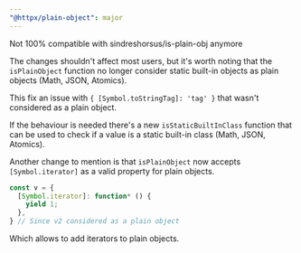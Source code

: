```yaml
---
"@httpx/plain-object": major
---
```


Not 100% compatible with sindreshorsus/is-plain-obj anymore

The changes shouldn't affect most users, but it's worth noting that the `isPlainObject` 
function no longer consider static built-in objects as plain objects (Math, JSON, Atomics).

This fix an issue with `{ [Symbol.toStringTag]: 'tag' }` that wasn't considered as a plain object.

If the behaviour is needed there's a new `isStaticBuiltInClass` function that can be used to check
if a value is a static built-in class (Math, JSON, Atomics).

Another change to mention is that `isPlainObject` now accepts `[Symbol.iterator]`
as a valid property for plain objects.

```typescript 
const v = {
  [Symbol.iterator]: function* () {
    yield 1;
  },
} // Since v2 considered as a plain object 
```

Which allows to add iterators to plain objects.
